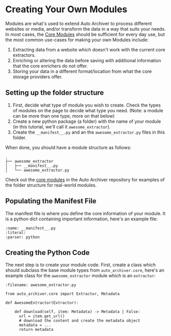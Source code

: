 # Creating Your Own Modules

Modules are what's used to extend Auto Archiver to process different websites or media, and/or transform the data in a way that suits your needs. In most cases, the [Core Modules](../core_modules.md) should be sufficient for every day use, but the most common use-cases for making your own Modules include:

1. Extracting data from a website which doesn't work with the current core extractors.
2. Enriching or altering the data before saving with additional information that the core enrichers do not offer.
3. Storing your data in a different format/location from what the core storage providers offer.

## Setting up the folder structure

1. First, decide what type of module you wish to create. Check the types of modules on the [](../core_modules.md) page to decide what type you need. (Note: a module can be more than one type, more on that below)
2. Create a new python package (a folder) with the name of your module (in this tutorial, we'll call it `awesome_extractor`).
3. Create the `__manifest__.py` and an the `awesome_extractor.py` files in this folder.

When done, you should have a module structure as follows:

```
.
├── awesome_extractor
│   ├── __manifest__.py
│   └── awesome_extractor.py
``` 

Check out the [core modules](https://github.com/bellingcat/auto-archiver/tree/main/src/auto_archiver/modules) in the Auto Archiver repository for examples of the folder structure for real-world modules.

## Populating the Manifest File

The manifest file is where you define the core information of your module. It is a python dict containing important information, here's an example file:

```{include} ../../../tests/data/test_modules/example_module/__manifest__.py
:name: __manifest__.py
:literal:
:parser: python
```

## Creating the Python Code

The next step is to create your module code. First, create a class which should subclass the base module types from `auto_archiver.core`, here's an example class for the `awesome_extractor` module which is an `extractor`:

```{code-block} python
:filename: awesome_extractor.py

from auto_archiver.core import Extractor, Metadata

def AwesomeExtractor(Extractor):

    def download(self, item: Metadata) -> Metadata | False:
      url = item.get_url()
      # download the content and create the metadata object
      metadata = ...
      return metadata
```
